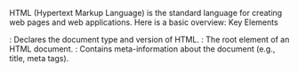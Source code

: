  HTML (Hypertext Markup Language) is the standard language for creating web pages and web applications. Here is a basic overview:
 Key Elements
<!DOCTYPE html>: Declares the document type and version of HTML.
<html>: The root element of an HTML document.
<head>: Contains meta-information about the document (e.g., title, meta tags).
<title>: Specifies the title of the document (shown in the browser's title bar or tab).
<meta charset="UTF-8">: Sets the character encoding.
<meta name="viewport" content="width=device-width, initial-scale=1.0">: Ensures proper rendering on different devices.
<body>: Contains the content of the HTML document.
<h1> to <h6>: Headings, with <h1> being the highest level and <h6> the lowest.
<p>: Paragraphs.
Basic Tags
Headings: <h1>, <h2>, ..., <h6>
Paragraph: <p>
Links: <a href="url">Link text</a>
Images: <img src="image.jpg" alt="Description">
Lists:
Ordered: <ol> <li>Item</li> </ol>
Unordered: <ul> <li>Item</li> </ul>
Tables: <table> <tr> <td>Data</td> </tr> </table>
Forms: <form> <input type="text"> </form>

Here are some tags useful in HTML 
*Also you get full codes of HTML here .
